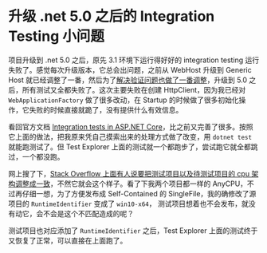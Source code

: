# 升级 .net 5.0 之后的 Integration Testing 小问题

项目升级到 .net 5.0 之后，原先 3.1 环境下运行得好好的 integration testing 运行失败了。感觉每次升级版本，它总会出问题，之前从 WebHost 升级到 Generic Host 就已经调整了一番，然后为了[解决验证问题也做了一番调整](./integration_testing_by_pass_auth.md)，升级到 5.0 之后，所有测试又全都失败了。这次主要失败在创建 HttpClient，因为我已经对 `WebApplicationFactory` 做了很多改动，在 Startup 的时候做了很多初始化操作，它失败的时候直接就跪了，没有提供什么有效信息。

看回官方文档 [Integration tests in ASP.NET Core](https://docs.microsoft.com/en-us/aspnet/core/test/integration-tests?view=aspnetcore-5.0)，比之前又完善了很多。按照它上面的做法，把我原来凭自己摸索出来的处理方式做了改变，用 `dotnet test` 就能跑测试了。但 Test Explorer 上面的测试就一个都跑步了，尝试跑它就全都跳过，一个都没跑。

网上搜了下，[Stack Overflow 上面有人说要把测试项目以及待测试项目的 cpu 架构调整成一致](https://stackoverflow.com/a/42765018/7678578)，不然它就会这个样子。看了下我两个项目都一样的 AnyCPU，不过再仔细一想，为了方便发布成 Self-Contained 的 SingleFile，我的确修改了源项目的 `RuntimeIdentifier` 变成了 `win10-x64`， 测试项目想着也不会发布，就没有动它，会不会是这个不匹配造成的呢？

测试项目也对应添加了 `RuntimeIdentifier` 之后，Test Explorer 上面的测试终于又恢复了正常，可以直接在上面跑了。

